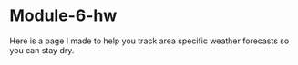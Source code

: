 # Module-6-hw
Here is a page I made to help you track area specific weather forecasts so you can stay dry.
